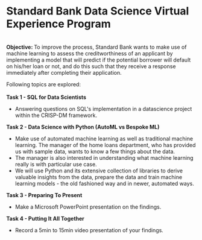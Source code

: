 # Standard Bank Data Science Virtual Experience Program

<br><b>Objective: </b>To improve the process, Standard Bank wants to make use of machine learning to assess the creditworthiness of an applicant by implementing a model that will predict if the potential borrower will default on his/her loan or not, and do this such that they receive a response immediately after completing their application.<br>

Following topics are explored: <br><br>
<b>Task 1 - SQL for Data Scientists</b><br>
- Answering questions on SQL's implementation in a datascience project within the CRISP-DM framework.

<b>Task 2 - Data Science with Python (AutoML vs Bespoke ML)</b><br>
- Make use of automated machine learning as well as traditional machine learning. The manager of the home loans department, who has provided us with sample data, wants to know a few things about the data.  
- The manager is also interested in understanding what machine learning really is with particular use case.
- We will use Python and its extensive collection of libraries to derive valuable insights from the data, prepare the data and train machine learning models - the old fashioned way and in newer, automated ways. 

<b>Task 3 - Preparing To Present</b><br>
- Make a Microsoft PowerPoint presentation on the findings.

<b>Task 4 - Putting It All Together</b><br>
- Record a 5min to 15min video presentation of your findings.

